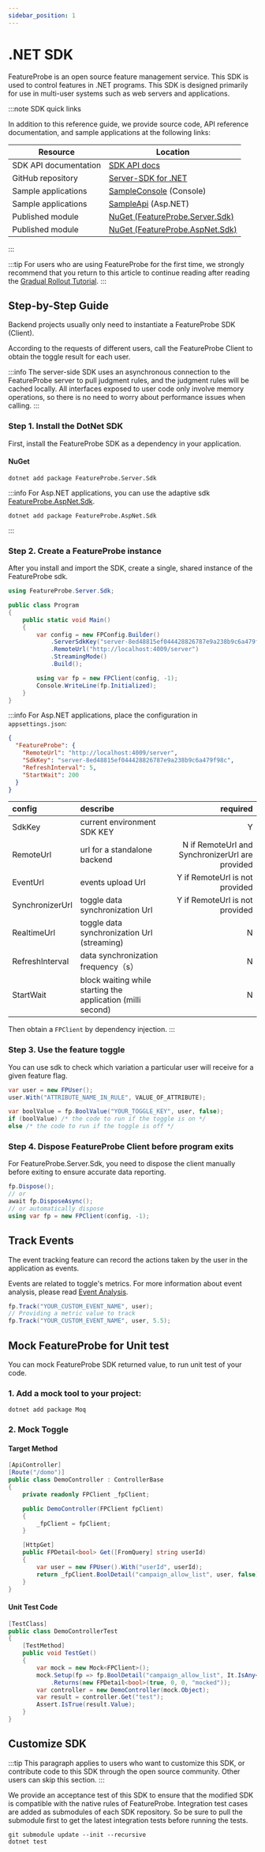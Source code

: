 ```yaml
---
sidebar_position: 1
---
```


# .NET SDK

FeatureProbe is an open source feature management service. This SDK is used to control features in .NET programs. This SDK is designed primarily for use in multi-user systems such as web servers and applications.

:::note SDK quick links

In addition to this reference guide, we provide source code, API reference documentation, and sample applications at the following links:

| **Resource**          | **Location**                                                                                                                         |
| --------------------- | ------------------------------------------------------------------------------------------------------------------------------------ |
| SDK API documentation | [ SDK API docs](https://featureprobe.github.io/server-sdk-dotnet/)                                                                   |
| GitHub repository     | [Server-SDK for .NET](https://github.com/FeatureProbe/server-sdk-dotnet)                                                             |
| Sample applications   | [SampleConsole](https://github.com/FeatureProbe/server-sdk-dotnet/tree/main/samples/FeatureProbe.Server.Sdk.SampleConsole) (Console) |
| Sample applications   | [SampleApi](https://github.com/FeatureProbe/server-sdk-dotnet/tree/main/samples/FeatureProbe.AspNet.Sdk.SampleApi) (Asp.NET)         |
| Published module      | [NuGet (FeatureProbe.Server.Sdk)](https://www.nuget.org/packages/FeatureProbe.Server.Sdk)                                            |
| Published module      | [NuGet (FeatureProbe.AspNet.Sdk)](https://www.nuget.org/packages/FeatureProbe.AspNet.Sdk)                                            |

:::

:::tip
For users who are using FeatureProbe for the first time, we strongly recommend that you return to this article to continue reading after reading the [Gradual Rollout Tutorial](../../tutorials/rollout_tutorial/).
:::

## Step-by-Step Guide

Backend projects usually only need to instantiate a FeatureProbe SDK (Client).

According to the requests of different users, call the FeatureProbe Client to obtain the toggle result for each user.

:::info
The server-side SDK uses an asynchronous connection to the FeatureProbe server to pull judgment rules, and the judgment rules will be cached locally. All interfaces exposed to user code only involve memory operations, so there is no need to worry about performance issues when calling.
:::

### Step 1. Install the DotNet SDK

First, install the FeatureProbe SDK as a dependency in your application.

#### NuGet

```shell
dotnet add package FeatureProbe.Server.Sdk
```

:::info
For Asp.NET applications, you can use the adaptive sdk [FeatureProbe.AspNet.Sdk](https://www.nuget.org/packages/FeatureProbe.AspNet.Sdk).

```shell
dotnet add package FeatureProbe.AspNet.Sdk
```

:::

### Step 2. Create a FeatureProbe instance

After you install and import the SDK, create a single, shared instance of the FeatureProbe sdk.

```csharp
using FeatureProbe.Server.Sdk;

public class Program
{
    public static void Main()
    {
        var config = new FPConfig.Builder()
            .ServerSdkKey("server-8ed48815ef044428826787e9a238b9c6a479f98c")
            .RemoteUrl("http://localhost:4009/server")
            .StreamingMode()
            .Build();

        using var fp = new FPClient(config, -1);
        Console.WriteLine(fp.Initialized);
    }
}
```

:::info
For Asp.NET applications, place the configuration in `appsettings.json`:

```json
{
  "FeatureProbe": {
    "RemoteUrl": "http://localhost:4009/server",
    "SdkKey": "server-8ed48815ef044428826787e9a238b9c6a479f98c",
    "RefreshInterval": 5,
    "StartWait": 200
  }
}
```

| config          | describe                                                    |                                        required |
| :-------------- | :---------------------------------------------------------- | ----------------------------------------------: |
| SdkKey          | current environment SDK KEY                                 |                                               Y |
| RemoteUrl       | url for a standalone backend                                | N if RemoteUrl and SynchronizerUrl are provided |
| EventUrl        | events upload Url                                           |                  Y if RemoteUrl is not provided |
| SynchronizerUrl | toggle data synchronization Url                             |                  Y if RemoteUrl is not provided |
| RealtimeUrl     | toggle data synchronization Url (streaming)                 |                                               N |
| RefreshInterval | data synchronization frequency（s）                         |                                               N |
| StartWait       | block waiting while starting the application (milli second) |                                               N |

Then obtain a `FPClient` by dependency injection.
:::

### Step 3. Use the feature toggle

You can use sdk to check which variation a particular user will receive for a given feature flag.

```csharp
var user = new FPUser();
user.With("ATTRIBUTE_NAME_IN_RULE", VALUE_OF_ATTRIBUTE);

var boolValue = fp.BoolValue("YOUR_TOGGLE_KEY", user, false);
if (boolValue) /* the code to run if the toggle is on */
else /* the code to run if the toggle is off */
```

### Step 4. Dispose FeatureProbe Client before program exits

For FeatureProbe.Server.Sdk, you need to dispose the client manually before exiting to ensure accurate data reporting.

```csharp
fp.Dispose();
// or
await fp.DisposeAsync();
// or automatically dispose
using var fp = new FPClient(config, -1);
```

## Track Events

The event tracking feature can record the actions taken by the user in the application as events.

Events are related to toggle's metrics. For more information about event analysis, please read [Event Analysis](../../tutorials/analysis).

```csharp
fp.Track("YOUR_CUSTOM_EVENT_NAME", user);
// Providing a metric value to track
fp.Track("YOUR_CUSTOM_EVENT_NAME", user, 5.5);
```

## Mock FeatureProbe for Unit test

You can mock FeatureProbe SDK returned value, to run unit test of your code.

### 1. Add a mock tool to your project:

```shell
dotnet add package Moq
```

### 2. Mock Toggle

#### Target Method

```csharp
[ApiController]
[Route("/domo")]
public class DemoController : ControllerBase
{
    private readonly FPClient _fpClient;

    public DemoController(FPClient fpClient)
    {
        _fpClient = fpClient;
    }

    [HttpGet]
    public FPDetail<bool> Get([FromQuery] string userId)
    {
        var user = new FPUser().With("userId", userId);
        return _fpClient.BoolDetail("campaign_allow_list", user, false);
    }
}
```

#### Unit Test Code

```csharp
[TestClass]
public class DemoControllerTest
{
    [TestMethod]
    public void TestGet()
    {
        var mock = new Mock<FPClient>();
        mock.Setup(fp => fp.BoolDetail("campaign_allow_list", It.IsAny<FPUser>(), false))
            .Returns(new FPDetail<bool>(true, 0, 0, "mocked"));
        var controller = new DemoController(mock.Object);
        var result = controller.Get("test");
        Assert.IsTrue(result.Value);
    }
}
```

## Customize SDK

:::tip
This paragraph applies to users who want to customize this SDK, or contribute code to this SDK through the open source community. Other users can skip this section.
:::

We provide an acceptance test of this SDK to ensure that the modified SDK is compatible with the native rules of FeatureProbe.
Integration test cases are added as submodules of each SDK repository. So be sure to pull the submodule first to get the latest integration tests before running the tests.

```shell
git submodule update --init --recursive
dotnet test
```
